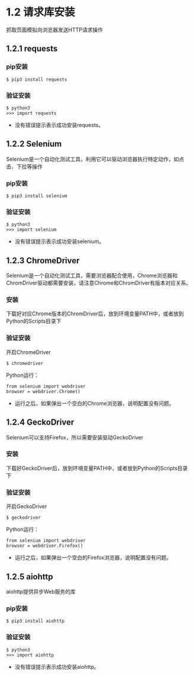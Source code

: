 # 1.2 请求库安装

抓取页面模拟向浏览器发送HTTP请求操作

## 1.2.1 requests

### pip安装

```
$ pip3 install requests
```

### 验证安装

```
$ python3
>>> import requests
```

* 没有错误提示表示成功安装requests。

## 1.2.2 Selenium

Selenium是一个自动化测试工具，利用它可以驱动浏览器执行特定动作，如点击、下拉等操作

### pip安装

```
$ pip3 install selenium
```

### 验证安装

```
$ python3
>>> import selenium
```

* 没有错误提示表示成功安装selenium。

## 1.2.3 ChromeDriver

Selenium是一个自动化测试工具，需要浏览器配合使用，Chrome浏览器和ChromDriver驱动都需要安装，请注意Chrome和ChromDriver有版本对应关系。

### 安装

下载好对应Chrome版本的ChromDriver后，放到环境变量PATH中，或者放到Python的Scripts目录下

### 验证安装

开启ChromeDriver

```
$ chromedriver
```

Python运行：

```
from selenium import webdriver
browser = webdriver.Chrome()
```

* 运行之后，如果弹出一个空白的Chrome浏览器，说明配置没有问题。

## 1.2.4 GeckoDriver

Selenium可以支持Firefox，所以需要安装驱动GeckoDriver

### 安装

下载好GeckoDriver后，放到环境变量PATH中，或者放到Python的Scripts目录下

### 验证安装

开启GeckoDriver

```
$ geckodriver
```

Python运行：

```
from selenium import webdriver
browser = webdriver.Firefox()
```

- 运行之后，如果弹出一个空白的Firefox浏览器，说明配置没有问题。

## 1.2.5 aiohttp

aiohttp提供异步Web服务的库

### pip安装

```
$ pip3 install aiohttp
```

### 验证安装

```
$ python3
>>> import aiohttp
```

- 没有错误提示表示成功安装aiohttp。

